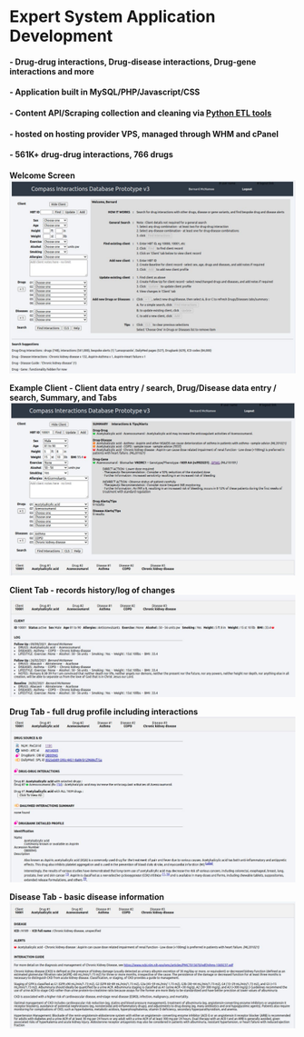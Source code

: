 # Expert System Application Development
#### - Drug-drug interactions, Drug-disease interactions, Drug-gene interactions and more
#### - Application built in MySQL/PHP/Javascript/CSS
#### - Content API/Scraping collection and cleaning via <a href="https://github.com/bjmcnamee/Compass_ETL">Python ETL tools</a>
#### - hosted on hosting provider VPS, managed through WHM and cPanel
#### - 561K+ drug-drug interactions, 766 drugs
####
<b>Welcome Screen</b>
![Welcome Screen](/assets/Screenshots/03.jpg)

<b>Example Client - Client data entry / search, Drug/Disease data entry / search, Summary, and Tabs</b>
![Example Client](/assets/Screenshots/04.jpg)

<b>Client Tab - records history/log of changes</b>
![Client History](/assets/Screenshots/05.jpg)

<b>Drug Tab - full drug profile including interactions</b>
![Drug Detail Tab](/assets/Screenshots/06.jpg)

<b>Disease Tab - basic disease information</b>
![Disease Detail Tab](/assets/Screenshots/07.jpg)
